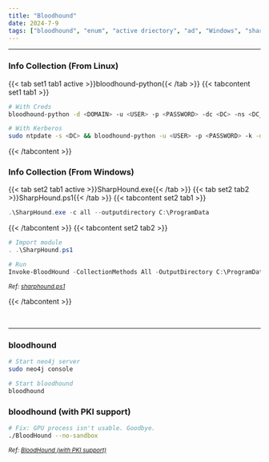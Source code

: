 ```yaml
---
title: "Bloodhound"
date: 2024-7-9
tags: ["bloodhound", "enum", "active driectory", "ad", "Windows", "sharphound", "neo4j"]
---
```


---
### Info Collection (From Linux)

{{< tab set1 tab1 active >}}bloodhound-python{{< /tab >}}
{{< tabcontent set1 tab1 >}}

<div>

```bash
# With Creds
bloodhound-python -d <DOMAIN> -u <USER> -p <PASSWORD> -dc <DC> -ns <DC_IP> -c all --zip
```

```bash
# With Kerberos
sudo ntpdate -s <DC> && bloodhound-python -u <USER> -p <PASSWORD> -k -d <DOMAIN> -dc <DC> -ns <DC_IP> -c all --zip
```

</div>

{{< /tabcontent >}}

### Info Collection (From Windows)

{{< tab set2 tab1 active >}}SharpHound.exe{{< /tab >}}
{{< tab set2 tab2 >}}SharpHound.ps1{{< /tab >}}
{{< tabcontent set2 tab1 >}}

<div>

```powershell
.\SharpHound.exe -c all --outputdirectory C:\ProgramData
```

</div>

{{< /tabcontent >}}
{{< tabcontent set2 tab2 >}}

<div>

```powershell
# Import module
. .\SharpHound.ps1
```

```powershell
# Run
Invoke-BloodHound -CollectionMethods All -OutputDirectory C:\ProgramData
```

</div>

<small>*Ref: [sharphound.ps1](https://github.com/BloodHoundAD/BloodHound/blob/master/Collectors/SharpHound.ps1)*</small>

{{< /tabcontent >}}

<br>

---

### bloodhound

<div>

```bash
# Start neo4j server
sudo neo4j console
```

```bash
# Start bloodhound
bloodhound
```

</div>

### bloodhound (with PKI support)

<div>

```bash
# Fix: GPU process isn't usable. Goodbye.
./BloodHound --no-sandbox
```

</div>

<small>*Ref: [BloodHound (with PKI support)](https://github.com/ly4k/BloodHound)*</small>

<br>